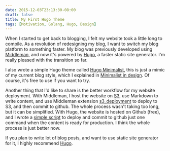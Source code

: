```yaml
---
date: 2015-12-03T23:13:30-08:00
draft: false
title: My First Hugo Theme
tags: [Motivation, Golang, Hugo, Design]
---
```


When I started to get back to blogging, I felt my website
took a little long to compile. As a revolution of redesigning my blog, I want to switch my blog platform to something faster. <!--more-->
My blog was previously developed using [Middleman](http://middlemanapp.com), and now it's powered by [Hugo](http://gohugo.io), a faster static site
generator. I'm really pleased with the transition so far.

I also wrote a simple Hugo theme called [Hugo
Minimalist](https://github.com/pmkhoa/hugo-minimalist), this is just a mimic of
my current blog style, which I explained in [Minimalist in
design](http://khoapham.me/blog/minimalist-in-design-and-development/). Of
course, it's free to use if you want to try.

Another thing that I'd like to share is the better workflow for my website
deployment. With Middleman, I host the website on
[S3](https://aws.amazon.com/s3/), use Markdown to write content, and use
Middleman extension
[s3_deployment](http://localhost:1313/blog/sync-middleman-with-amazon-s3/) to deploy to S3, and then commit to github.
The whole process wasn't taking too long, but it can be simplified.
With Hugo, the website is hosted on Github (free), and I wrote a [simple script](https://github.com/pmkhoa/khoapham.me/blob/master/deploy.sh) to deploy and commit to github just one command when the
content is ready for production. I think the whole process is just better now.

If you plan to write lot of blog posts, and want to use static site generator
for it, I highly recommend [Hugo](http://gohugo.io).


